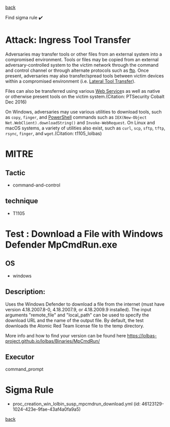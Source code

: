 
[back](../index.md)

Find sigma rule :heavy_check_mark: 

# Attack: Ingress Tool Transfer 

Adversaries may transfer tools or other files from an external system into a compromised environment. Tools or files may be copied from an external adversary-controlled system to the victim network through the command and control channel or through alternate protocols such as [ftp](https://attack.mitre.org/software/S0095). Once present, adversaries may also transfer/spread tools between victim devices within a compromised environment (i.e. [Lateral Tool Transfer](https://attack.mitre.org/techniques/T1570)). 

Files can also be transferred using various [Web Service](https://attack.mitre.org/techniques/T1102)s as well as native or otherwise present tools on the victim system.(Citation: PTSecurity Cobalt Dec 2016)

On Windows, adversaries may use various utilities to download tools, such as `copy`, `finger`, and [PowerShell](https://attack.mitre.org/techniques/T1059/001) commands such as <code>IEX(New-Object Net.WebClient).downloadString()</code> and <code>Invoke-WebRequest</code>. On Linux and macOS systems, a variety of utilities also exist, such as `curl`, `scp`, `sftp`, `tftp`, `rsync`, `finger`, and `wget`.(Citation: t1105_lolbas)

# MITRE
## Tactic
  - command-and-control


## technique
  - T1105


# Test : Download a File with Windows Defender MpCmdRun.exe
## OS
  - windows


## Description:
Uses the Windows Defender to download a file from the internet (must have version 4.18.2007.8-0, 4.18.2007.9, or 4.18.2009.9 installed).
The input arguments "remote_file" and "local_path" can be used to specify the download URL and the name of the output file.
By default, the test downloads the Atomic Red Team license file to the temp directory.

More info and how to find your version can be found here https://lolbas-project.github.io/lolbas/Binaries/MpCmdRun/


## Executor
command_prompt

# Sigma Rule
 - proc_creation_win_lolbin_susp_mpcmdrun_download.yml (id: 46123129-1024-423e-9fae-43af4a0fa9a5)



[back](../index.md)
